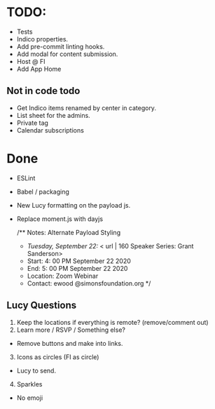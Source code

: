 # TODO:

- Tests
- Indico properties.
- Add pre-commit linting hooks.
- Add modal for content submission.
- Host @ FI
- Add App Home

## Not in code todo

- Get Indico items renamed by center in category.
- List sheet for the admins.
- Private tag
- Calendar subscriptions

# Done

- ESLint
- Babel / packaging
- New Lucy formatting on the payload js.
- Replace moment.js with dayjs

  /\*\* Notes: Alternate Payload Styling

  - _Tuesday, September 22:_ < url | 160 Speaker Series: Grant Sanderson>
  - Start: 4: 00 PM September 22 2020
  - End: 5: 00 PM September 22 2020
  - Location: Zoom Webinar
  - Contact: ewood @simonsfoundation.org
    \*/

## Lucy Questions

1. Keep the locations if everything is remote?
   (remove/comment out)
2. Learn more / RSVP / Something else?

- Remove buttons and make into links.

3. Icons as circles (FI as circle)

- Lucy to send.

4. Sparkles

- No emoji

